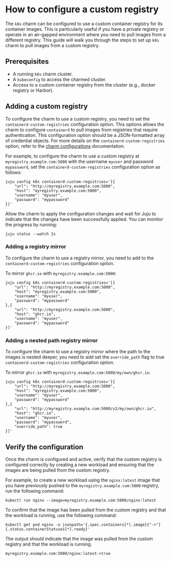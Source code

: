 # How to configure a custom registry

The `k8s` charm can be configured to use a custom container registry for its
container images. This is particularly useful if you have a private registry or
operate in an air-gapped environment where you need to pull images from a
different registry. This guide will walk you through the steps to set up `k8s`
charm to pull images from a custom registry.

## Prerequisites

- A running `k8s` charm cluster.
- A `kubeconfig` to access the charmed cluster.
- Access to a custom container registry from the cluster (e.g., docker registry
  or Harbor).

## Adding a custom registry

To configure the charm to use a custom registry, you need to set the
`containerd-custom-registries` configuration option. This options allows
the charm to configure `containerd` to pull images from registries that require
authentication. This configuration option should be a JSON-formatted array of
credential objects. For more details on the `containerd-custom-registries`
option, refer to the [charm configurations] documentation.

For example, to configure the charm to use a custom registry at
`myregistry.example.com:5000` with the username `myuser` and password
`mypassword`, set the `containerd-custom-registries` configuration option as
follows:

```
juju config k8s containerd-custom-registries='[{
    "url": "http://myregistry.example.com:5000",
    "host": "myregistry.example.com:5000",
    "username": "myuser",
    "password": "mypassword"
}]'
```

Allow the charm to apply the configuration changes and wait for Juju to
indicate that the changes have been successfully applied. You can monitor the
progress by running:

```
juju status --watch 2s
```

### Adding a registry mirror

To configure the charm to use a registry mirror, you need to add to the
`containerd-custom-registries` configuration option.

To mirror `ghcr.io` with `myregistry.example.com:5000`:

```
juju config k8s containerd-custom-registries='[{
    "url": "http://myregistry.example.com:5000",
    "host": "myregistry.example.com:5000",
    "username": "myuser",
    "password": "mypassword"
},{
    "url": "http://myregistry.example.com:5000",
    "host": "ghcr.io",
    "username": "myuser",
    "password": "mypassword"
}]'
```

### Adding a nested path registry mirror

To configure the charm to use a registry mirror where the path to the images is
nested deeper, you need to add set the `override_path` flag to true
`containerd-custom-registries` configuration option.

To mirror `ghcr.io` with `myregistry.example.com:5000/my/own/ghcr.io`:

```
juju config k8s containerd-custom-registries='[{
    "url": "http://myregistry.example.com:5000",
    "host": "myregistry.example.com:5000",
    "username": "myuser",
    "password": "mypassword"
},{
    "url": "http://myregistry.example.com:5000/v2/my/own/ghcr.io",
    "host": "ghcr.io",
    "username": "myuser",
    "password": "mypassword",
    "override_path": true
}]'
```

## Verify the configuration

Once the charm is configured and active, verify that the custom registry is
configured correctly by creating a new workload and ensuring that the images
are being pulled from the custom registry.

For example, to create a new workload using the `nginx:latest` image that you
have previously pushed to the `myregistry.example.com:5000` registry, run the
following command:

```
kubectl run nginx --image=myregistry.example.com:5000/nginx:latest
```

To confirm that the image has been pulled from the custom registry and that the
workload is running, use the following command:

```
kubectl get pod nginx -o jsonpath='{.spec.containers[*].image}{"->"}{.status.containerStatuses[*].ready}'
```

The output should indicate that the image was pulled from the custom registry
and that the workload is running.

```
myregistry.example.com:5000/nginx:latest->true
```

<!-- LINKS -->

[charm configurations]: https://charmhub.io/k8s/configurations

